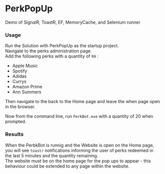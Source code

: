 # PerkPopUp
Demo of SignalR, ToastR, EF, MemoryCache, and Selenium runner 


### Usage

Run the Solution with PerkPopUp as the startup project.   
Navigate to the perks administration page.   
Add the following perks with a quantity of `99` :   
* Apple Music
* Spotify
* Adidas
* Currys
* Amazon Prime
* Ann Summers

Then navigate to the back to the Home page and leave the when page open in the browser.

Now from the command line, run `PerkBot.exe` with a quantity of 20 when prompted.

### Results

When the PerbkBot is runnig and the Website is open on the Home page, you will see `toastr` notifications informing the user of perks redeemed in the last 5 minutes and the quantity remaining.  
The website must be on the home page for the pop ups to appear - this behaviour could be extended to any page within the website.
  




